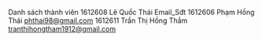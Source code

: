 ﻿Danh sách thành viên
 1612608	Lê Quốc Thái	Email_Sđt
 1612606	Phạm Hồng Thái	 phthai98@gmail.com
 1612611 Trần Thị Hồng Thắm tranthihongtham1912@gmail.com
